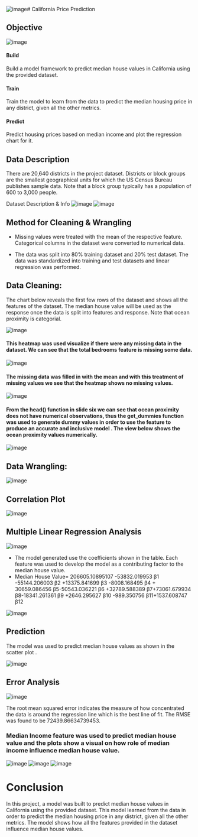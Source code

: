 ![image](https://github.com/caand4/California-Price-Prediction/assets/80293132/39d0511d-2fbe-416d-ae50-472fc01a6e5c)# California Price Prediction

## Objective
![image](https://github.com/caand4/California-Price-Prediction/assets/80293132/6f85e81f-77ad-4611-9aca-b6d8cbe8fba3)
#### Build
Build a model framework to predict median house values in California using the provided dataset.

#### Train
Train the model to learn from the data to predict the median housing price in any district, given all the other metrics.


#### Predict
Predict housing prices based on median income and plot the regression chart for it.


## Data Description

There are 20,640 districts in the project dataset. Districts or block groups are the smallest geographical units for which the US Census Bureau publishes sample data. Note that a block group typically has a population of 600 to 3,000 people. 

Dataset Description & Info
![image](https://github.com/caand4/California-Price-Prediction/assets/80293132/e4efa0c1-2765-4c9e-9fe6-7c71eeb69715) ![image](https://github.com/caand4/California-Price-Prediction/assets/80293132/d222d250-10ce-405a-a856-54377c46dedf)


## Method for Cleaning & Wrangling
- Missing values were treated with the  mean of the respective feature. Categorical columns in the dataset were converted to numerical data. 

- The data was split into 80% training dataset and 20% test dataset. The data was standardized into training and test datasets and linear regression was performed. 

## Data Cleaning:
The chart below reveals the first few rows of the dataset and shows all the features of the dataset. The median house value will be used as the response once the data is split into features and response. Note that ocean proximity is categorial.

![image](https://github.com/caand4/California-Price-Prediction/assets/80293132/dc9d0053-e61c-4f38-abff-7e9662a1428f)

#### This heatmap was used visualize if there were any missing data in the dataset. We can see that the total bedrooms feature is missing some data.

![image](https://github.com/caand4/California-Price-Prediction/assets/80293132/2945a73d-91a3-4c05-849d-ead42997b7ec)

#### The missing data was filled in with the mean and with this treatment of missing values we see that the heatmap shows no missing values.

![image](https://github.com/caand4/California-Price-Prediction/assets/80293132/a4012592-7453-4004-a3e7-582083611a8e)

#### From the head() function in slide six we can see that ocean proximity does not have numerical observations, thus the get_dummies function was used to generate dummy values in order to use the feature to produce an accurate and inclusive model . The view below shows the ocean proximity values numerically.
![image](https://github.com/caand4/California-Price-Prediction/assets/80293132/5b081463-5a0a-42c3-9871-05f49e9bf844)


## Data Wrangling:

![image](https://github.com/caand4/California-Price-Prediction/assets/80293132/763262fe-9769-47eb-b70f-23bd5523ec16)


## Correlation Plot

![image](https://github.com/caand4/California-Price-Prediction/assets/80293132/953a5477-9b72-4a08-ae25-de63855cf0e8)

## Multiple Linear Regression Analysis

![image](https://github.com/caand4/California-Price-Prediction/assets/80293132/8ad0d52b-7e63-4e6e-aff1-2088aa96bd2f)

- The model generated use the coefficients shown in the table. Each feature was used to develop the model as a contributing factor to the median house value.
- Median House Value= 206605.10895107 -53832.019953 β1 -55144.206003 β2 +13375.841699 β3 -8008.168495 β4 + 30659.086456 β5-50543.036221 β6 +32789.588389 β7+73061.679934 β8-18341.261361 β9 +2646.295627 β10 -989.350756 β11+1537.608747 β12 


![image](https://github.com/caand4/California-Price-Prediction/assets/80293132/98e1d463-aec6-4f2a-a9e6-4576c6e70c6a)


## Prediction
The model was used to predict median house values as shown in the scatter plot . 

![image](https://github.com/caand4/California-Price-Prediction/assets/80293132/bef25db2-142e-4ec8-8976-57ff213d5584)

## Error Analysis
![image](https://github.com/caand4/California-Price-Prediction/assets/80293132/01eccb3e-80e4-42b5-8cf0-ce461ff6a335)

The root mean squared error indicates the measure of how concentrated the data is around the regression line which is the best line of fit. The RMSE was found to be 72439.86634739453.

### Median Income feature was used to predict median house value and the plots show a visual on how role of median income influence median house value.

![image](https://github.com/caand4/California-Price-Prediction/assets/80293132/55f15c67-bef6-4732-9cfb-d2694b05747d)
![image](https://github.com/caand4/California-Price-Prediction/assets/80293132/3222f31a-52a7-4099-909c-e06f7882308f)
![image](https://github.com/caand4/California-Price-Prediction/assets/80293132/d56cc0f2-a1cb-4108-bc57-0fd734ae752a)

# Conclusion

In this project, a model was built to predict median house values in California using the provided dataset. This model learned from the data in order to predict the median housing price in any district, given all the other metrics.
The model shows how all the features provided in the dataset influence median house values.





























